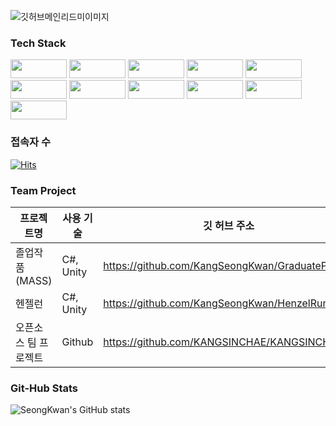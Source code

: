![깃허브메인리드미이미지](https://user-images.githubusercontent.com/99636945/201246851-6b59dc49-db1c-4e34-841c-5032df668b6c.png)

### Tech Stack
<p>
<img src="https://img.shields.io/badge/CSharp-239120?style=flat-square&logo=CSharp&logoColor=white" width=90px, height=30px/> 
<img src="https://img.shields.io/badge/Python-3776AB?style=flat-square&logo=Python&logoColor=white" width=90px, height=30px/> 
<img src="https://img.shields.io/badge/pandas-150458?style=flat-square&logo=pandas&logoColor=white" width=90px, height=30px/> 
<img src="https://img.shields.io/badge/Unity-AAFFBB?style=flat-square&logo=Unity&logoColor=white" width=90px, height=30px/> 
<img src="https://img.shields.io/badge/R-276DC3?style=flat-square&logo=R&logoColor=white" width=90px, height=30px/> 
<img src="https://img.shields.io/badge/Git-F05032?style=flat-square&logo=Git&logoColor=white" width=90px, height=30px/> 
<img src="https://img.shields.io/badge/GitHub-181717?style=flat-square&logo=GitHub&logoColor=white" width=90px, height=30px/> 
<img src="https://img.shields.io/badge/AWS-007396?style=flat-square&logo=AmazonAWS&logoColor=white" width=90px, height=30px/> 
<img src="https://img.shields.io/badge/Plotly-3F4F75?style=flat-square&logo=Plotly&logoColor=white" width=90px, height=30px/> 
<img src="https://img.shields.io/badge/MySQL-4479A1?style=flat-square&logo=MySQL&logoColor=white" width=90px, height=30px/> 
<img src="https://img.shields.io/badge/Linux-FCC624?style=flat-square&logo=Linux&logoColor=white" width=90px, height=30px/> 
</p>

### 접속자 수
[![Hits](https://hits.seeyoufarm.com/api/count/incr/badge.svg?url=https%3A%2F%2Fgithub.com%2FKangSeongKwan&count_bg=%23F1A91F&title_bg=%233687E5&icon=&icon_color=%23BCDCF3&title=hits&edge_flat=false)](https://hits.seeyoufarm.com)

### Team Project

|프로젝트명|사용 기술|깃 허브 주소|
|---|---|---|
|졸업작품(MASS)|C#, Unity|https://github.com/KangSeongKwan/GraduateProject|
|헨젤런|C#, Unity|https://github.com/KangSeongKwan/HenzelRun|
|오픈소스 팀 프로젝트|Github|https://github.com/KANGSINCHAE/KANGSINCHAE|

### Git-Hub Stats
![SeongKwan's GitHub stats](https://github-readme-stats.vercel.app/api?username=KangSeongKwan&theme=chartreuse-dark&show_icons=true)

